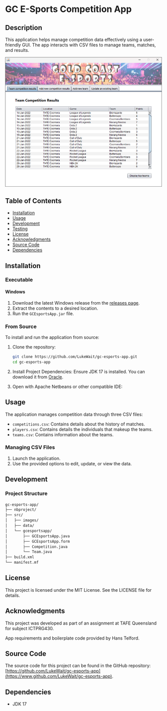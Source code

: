 # GC E-Sports Competition App
## Description
This application helps manage competition data effectively using a user-friendly GUI. The app interacts with CSV files to manage teams, matches, and results.

<p align="center">
  <img src="https://github.com/LukeWait/gc-esports-app/raw/main/src/images/gc-esports-app-screenshot.png" alt="App Screenshot" width="600">
</p>

## Table of Contents
- [Installation](#installation)
- [Usage](#usage)
- [Development](#development)
- [Testing](#testing)
- [License](#license)
- [Acknowledgments](#acknowledgments)
- [Source Code](#source-code)
- [Dependencies](#dependencies)

## Installation
### Executable
#### Windows
1. Download the latest Windows release from the [releases page](https://github.com/LukeWait/gc-esports-app/releases).
2. Extract the contents to a desired location.
3. Run the `GCEsportsApp.jar` file.

### From Source
To install and run the application from source:
1. Clone the repository:
    ```sh
    git clone https://github.com/LukeWait/gc-esports-app.git
    cd gc-esports-app
    ```

2. Install Project Dependencies:
    Ensure JDK 17 is installed. You can download it from [Oracle](https://www.oracle.com/java/technologies/javase-downloads.html).

3. Open with Apache Netbeans or other compatible IDE:

## Usage
The application manages competition data through three CSV files:
- `competitions.csv`: Contains details about the history of matches.
- `players.csv`: Contains details the individuals that makeup the teams.
- `teams.csv`: Contains information about the teams.

### Managing CSV Files
1. Launch the application.
2. Use the provided options to edit, update, or view the data.

## Development
### Project Structure
```sh
gc-esports-app/
├── nbproject/
├── src/
│   ├── images/
│   ├── data/
│   └── gcesportsapp/
│       ├── GCEsportsApp.java
│       ├── GCEsportsApp.form
│       ├── Competition.java
│       └── Team.java
├── build.xml
└── manifest.mf
```

## License
This project is licensed under the MIT License. See the LICENSE file for details.

## Acknowledgments
This project was developed as part of an assignment at TAFE Queensland for subject ICTPRG430.

App requirements and boilerplate code provided by Hans Telford.

## Source Code
The source code for this project can be found in the GitHub repository: [https://github.com/LukeWait/gc-esports-app](https://www.github.com/LukeWait/gc-esports-app).

## Dependencies
- JDK 17
